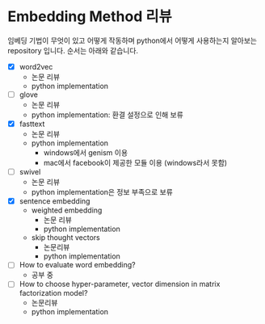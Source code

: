 # Embedding Method 리뷰

임베딩 기법이 무엇이 있고 어떻게 작동하며 python에서 어떻게 사용하는지 알아보는 repository 입니다. 순서는 아래와 같습니다.



- [x] word2vec
  * 논문 리뷰
  * python implementation
- [ ] glove
  * 논문 리뷰
  * python implementation: 환결 설정으로 인해 보류
- [x] fasttext
  * 논문 리뷰
  * python implementation
    * windows에서 genism 이용
    * mac에서 facebook이 제공한 모듈 이용 (windows라서 못함)
- [ ] swivel
  * 논문 리뷰
  * python implementation은 정보 부족으로 보류
- [x] sentence embedding
  * weighted embedding
    * 논문 리뷰
    * python implementation
   * skip thought vectors
     * 논문리뷰
     * python implementation
- [ ] How to evaluate word embedding?
  * 공부 중
- [ ] How to choose hyper-parameter, vector dimension in matrix factorization model?
   * 논문리뷰
   * python implementation
